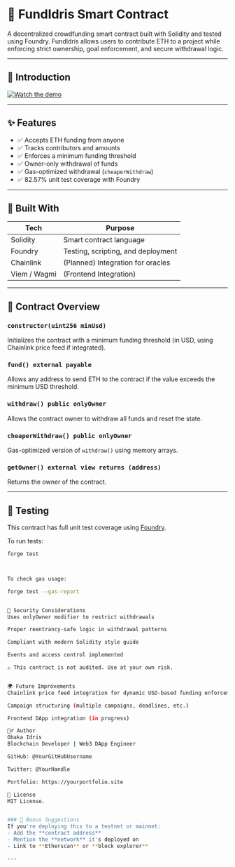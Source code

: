 # 💸 FundIdris Smart Contract

A decentralized crowdfunding smart contract built with Solidity and tested using Foundry. FundIdris allows users to contribute ETH to a project while enforcing strict ownership, goal enforcement, and secure withdrawal logic.

---

## 🎥 Introduction

[![Watch the demo](https://img.youtube.com/vi/cOxl-miweWI/0.jpg)](https://www.youtube.com/watch?v=cOxl-miweWI)


---

## ✨ Features

- ✅ Accepts ETH funding from anyone
- ✅ Tracks contributors and amounts
- ✅ Enforces a minimum funding threshold
- ✅ Owner-only withdrawal of funds
- ✅ Gas-optimized withdrawal (`cheaperWithdraw`)
- ✅ 82.57% unit test coverage with Foundry

---

## 🔧 Built With

| Tech         | Purpose                             |
|--------------|-------------------------------------|
| Solidity     | Smart contract language             |
| Foundry      | Testing, scripting, and deployment  |
| Chainlink    | (Planned) Integration for oracles   |
| Viem / Wagmi | (Frontend Integration)              |

---

## 📜 Contract Overview

### `constructor(uint256 minUsd)`
Initializes the contract with a minimum funding threshold (in USD, using Chainlink price feed if integrated).

### `fund() external payable`
Allows any address to send ETH to the contract if the value exceeds the minimum USD threshold.

### `withdraw() public onlyOwner`
Allows the contract owner to withdraw all funds and reset the state.

### `cheaperWithdraw() public onlyOwner`
Gas-optimized version of `withdraw()` using memory arrays.

### `getOwner() external view returns (address)`
Returns the owner of the contract.



---

## 🧪 Testing

This contract has full unit test coverage using [Foundry](https://book.getfoundry.sh/).

To run tests:

```bash
forge test



To check gas usage:

forge test --gas-report


🔐 Security Considerations
Uses onlyOwner modifier to restrict withdrawals

Proper reentrancy-safe logic in withdrawal patterns

Compliant with modern Solidity style guide

Events and access control implemented

⚠️ This contract is not audited. Use at your own risk.


🌍 Future Improvements
Chainlink price feed integration for dynamic USD-based funding enforcement

Campaign structuring (multiple campaigns, deadlines, etc.)

Frontend DApp integration (in progress)

🙋‍♂️ Author
Obaka Idris
Blockchain Developer | Web3 DApp Engineer

GitHub: @YourGitHubUsername

Twitter: @YourHandle

Portfolio: https://yourportfolio.site

📄 License
MIT License. 


### 🎁 Bonus Suggestions
If you're deploying this to a testnet or mainnet:
- Add the **contract address**
- Mention the **network** it's deployed on
- Link to **Etherscan** or **block explorer**

---




